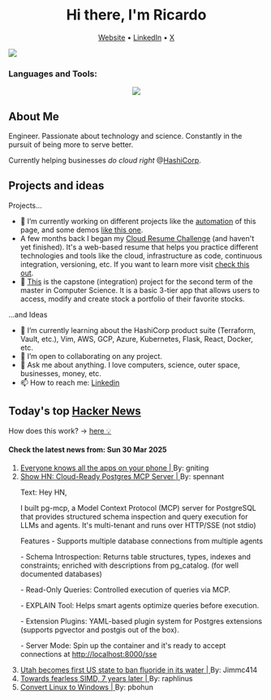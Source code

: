 
<!-- This is an HTML comment in your markdown file -->

<h1 align="center">Hi there, I'm Ricardo</h1>
<p align="center">
  <a href="ricardorompar.com">Website</a> •
  <a href="https://www.linkedin.com/in/ricardo-romero-paredes/">LinkedIn</a> •
  <a href="https://twitter.com/ricardorompar">X</a>
</p>
<img src="https://badges.pufler.dev/visits/{ricardorompar}/{ricardorompar}"/>

<h3 align="left">Languages and Tools:</h3>
<p align="center">
  <a href="https://skillicons.dev">
    <img src="https://skillicons.dev/icons?i=terraform,aws,gcp,azure,git,python,kubernetes,react,js,docker,ubuntu" />
  </a>
</p>

<h2>About Me</h2>
Engineer. Passionate about technology and science. Constantly in the pursuit of being more to serve better.

Currently helping businesses <i>do cloud right</i> @<a href="https://github.com/hashicorp">HashiCorp</a>.

<h2>Projects and ideas</h2>
Projects...
<ul>
  <li>🔭 I’m currently working on different projects like the <a href="https://github.com/ricardorompar/ricardorompar/blob/main/automate.py">automation</a> of this page, and some demos <a href="https://github.com/ricardorompar/boundary-ansible-demo">like this one</a>.
  </li>

  <li >A few months back I began my <a href="https://github.com/ricardorompar/cloudResumeChallenge">Cloud Resume Challenge</a> (and haven't yet finished). It's a web-based resume that helps you practice different technologies and tools like the cloud, infrastructure as code, continuous integration, versioning, etc. If you want to learn more visit <a href="https://cloudresumechallenge.dev/docs/the-challenge/aws/">check this out</a>.
  </li>

  <li>🔭 <a href="https://github.com/ricardorompar/capstoneT2">This</a> is the capstone (integration) project for the second term of the master in Computer Science. It is a basic 3-tier app that allows users to access, modify and create stock a portfolio of their favorite stocks.
  </li>
</ul>
...and Ideas
<ul>
  <li>🌱 I’m currently learning about the HashiCorp product suite (Terraform, Vault, etc.), Vim, AWS, GCP, Azure, Kubernetes, Flask, React, Docker, etc.
  </li>
  <li>👯 I’m open to collaborating on any project.</li>
  <li>💬 Ask me about anything. I love computers, science, outer space, businesses, money, etc.</li>
  <li>📫 How to reach me: <a href="https://www.linkedin.com/in/ricardo-romero-paredes/">Linkedin</a></li>
</ul>

<h2>Today's top <a href='https://news.ycombinator.com/'>Hacker News</a></h2>
How does this work? -> <a href='./AUTOMATIC.md'>here 💡</a>

<h4>Check the latest news from: Sun 30 Mar 2025</h4>
<ol>
<li>
    <a href=https://peabee.substack.com/p/everyone-knows-what-apps-you-use>
        Everyone knows all the apps on your phone |
    </a>
    By: gniting
</li>

<li>
    <a href=https://github.com/stuzero/pg-mcp>
        Show HN: Cloud-Ready Postgres MCP Server |
    </a>
    By: spennant
</li>

<p>
Text: Hey HN,<p>I built pg-mcp, a Model Context Protocol (MCP) server for PostgreSQL that provides structured schema inspection and query execution for LLMs and agents. It&#x27;s multi-tenant and runs over HTTP&#x2F;SSE (not stdio)<p>Features
 - Supports multiple database connections from multiple agents<p>- Schema Introspection: Returns table structures, types, indexes and constraints; enriched with descriptions from pg_catalog. (for well documented databases)<p>- Read-Only Queries: Controlled execution of queries via MCP.<p>- EXPLAIN Tool: Helps smart agents optimize queries before execution.<p>- Extension Plugins: YAML-based plugin system for Postgres extensions (supports pgvector and postgis out of the box).<p>- Server Mode: Spin up the container and it&#x27;s ready to accept connections at <a href="http:&#x2F;&#x2F;localhost:8000&#x2F;sse" rel="nofollow">http:&#x2F;&#x2F;localhost:8000&#x2F;sse</a> </br>
</p>

<li>
    <a href=https://www.bbc.com/news/articles/c4gmggp2y99o>
        Utah becomes first US state to ban fluoride in its water |
    </a>
    By: Jimmc414
</li>

<li>
    <a href=https://linebender.org/blog/towards-fearless-simd/>
        Towards fearless SIMD, 7 years later |
    </a>
    By: raphlinus
</li>

<li>
    <a href=https://philipbohun.com/blog/0007.html>
        Convert Linux to Windows |
    </a>
    By: pbohun
</li>
</ol>